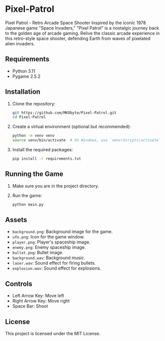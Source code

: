 # Pixel-Patrol
Pixel Patrol - Retro Arcade Space Shooter  Inspired by the iconic 1978 Japanese game "Space Invaders," "Pixel Patrol" is a nostalgic journey back to the golden age of arcade gaming. Relive the classic arcade experience in this retro-style space shooter, defending Earth from waves of pixelated alien invaders.

## Requirements

- Python 3.11
- Pygame 2.5.2

## Installation

1. Clone the repository:

    ```bash
    git https://github.com/MKObyte/Pixel-Patrol.git
    cd Pixel-Patrol
    ```

2. Create a virtual environment (optional but recommended):

    ```bash
    python -m venv venv
    source venv/bin/activate  # On Windows, use `venv\Scripts\activate`
    ```

3. Install the required packages:

    ```bash
    pip install -r requirements.txt
    ```

## Running the Game

1. Make sure you are in the project directory.

2. Run the game:

    ```bash
    python main.py
    ```

## Assets

- `background.png`: Background image for the game.
- `ufo.png`: Icon for the game window.
- `player.png`: Player's spaceship image.
- `enemy.png`: Enemy spaceship image.
- `bullet.png`: Bullet image.
- `background.wav`: Background music.
- `laser.wav`: Sound effect for firing bullets.
- `explosion.wav`: Sound effect for explosions.

## Controls

- Left Arrow Key: Move left
- Right Arrow Key: Move right
- Space Bar: Shoot

## License

This project is licensed under the MIT License.
